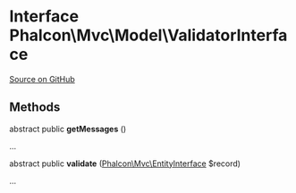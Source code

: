 # Interface **Phalcon\\Mvc\\Model\\ValidatorInterface**

<a href="https://github.com/phalcon/cphalcon/blob/master/phalcon/mvc/model/validatorinterface.zep" class="btn btn-default btn-sm">Source on GitHub</a>

## Methods
abstract public  **getMessages** ()

...


abstract public  **validate** ([Phalcon\Mvc\EntityInterface](/[[language]]/[[version]]/api/Phalcon_Mvc_EntityInterface) $record)

...


